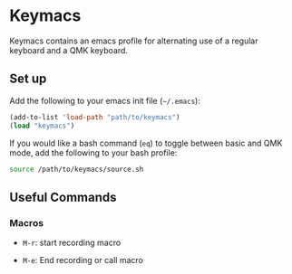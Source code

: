 # Keymacs

Keymacs contains an emacs profile for alternating use of a regular keyboard and a QMK keyboard.

## Set up

Add the following to your emacs init file (`~/.emacs`):

```lisp
(add-to-list 'load-path "path/to/keymacs")
(load "keymacs")
```

If you would like a bash command (`eq`) to toggle between basic and QMK mode, add the following to your bash profile:

```bash
source /path/to/keymacs/source.sh
```

## Useful Commands

### Macros
 
 - `M-r`: start recording macro

 - `M-e`: End recording or call macro